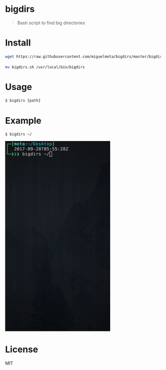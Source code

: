 # bigdirs

> Bash script to find big directories

# Install

```bash
wget https://raw.githubusercontent.com/miguelmota/bigdirs/master/bigdirs.sh

mv bigdirs.sh /usr/local/bin/bigdirs
```

# Usage

```bash
$ bigdirs {path}
```

# Example

```bash
$ bigdirs ~/
```

<img src="./screenshot.gif" width="340" />

# License

MIT
